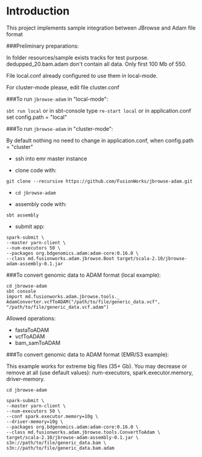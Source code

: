 # Introduction
This project implements sample integration between JBrowse and Adam file format

###Preliminary preparations:

In folder resources/sample exists tracks for test purpose. dedupped_20.bam.adam don't contain all data. Only first 100 Mb of 550.

File local.conf already configured to use them in local-mode.

For cluster-mode please, edit file cluster.conf

###To run ``jbrowse-adam`` in "local-mode":

`sbt run local` or in sbt-console type `re-start local` or in application.conf set config.path = "local"

###To run ``jbrowse-adam`` in "cluster-mode":

By default nothing no need to change in application.conf, when config.path = "cluster"

* ssh into emr master instance

* clone code with:
```
git clone --recursive https://github.com/FusionWorks/jbrowse-adam.git
```

* ```cd jbrowse-adam```

* assembly code with:
```
sbt assembly
```

* submit app:
```
spark-submit \
--master yarn-client \
--num-executors 50 \
--packages org.bdgenomics.adam:adam-core:0.16.0 \
--class md.fusionworks.adam.jbrowse.Boot target/scala-2.10/jbrowse-adam-assembly-0.1.jar
```

###To convert genomic data to ADAM format (local example):
```
cd jbrowse-adam
sbt console
import md.fusionworks.adam.jbrowse.tools._
AdamConverter.vcfToADAM("/path/to/file/generic_data.vcf", "/path/to/file/generic_data.vcf.adam")
```

Allowed operations:
* fastaToADAM
* vcfToADAM
* bam_samToADAM

###To convert genomic data to ADAM format (EMR/S3 example):

This example works for extreme big files (35+ Gb). You may decrease or remove at all (use default values): num-executors, spark.executor.memory, driver-memory.

```
cd jbrowse-adam

spark-submit \
--master yarn-client \
--num-executors 50 \
--conf spark.executor.memory=10g \
--driver-memory=10g \
--packages org.bdgenomics.adam:adam-core:0.16.0 \
--class md.fusionworks.adam.jbrowse.tools.ConvertToAdam \
target/scala-2.10/jbrowse-adam-assembly-0.1.jar \
s3n://path/to/file/generic_data.bam \
s3n://path/to/file/generic_data.bam.adam
```